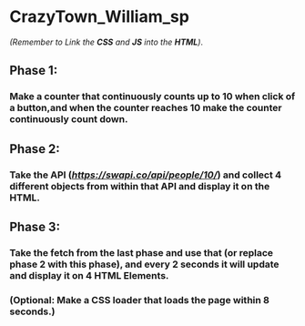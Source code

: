 # CrazyTown_William_sp

*(Remember to Link the **CSS** and **JS** into the **HTML**)*.

## Phase 1:
### Make a counter that continuously counts up to 10 when click of a button,and when the counter reaches 10 make the counter continuously count down.
## Phase 2:
### Take the API (*https://swapi.co/api/people/10/*) and collect 4 different objects from within that API and display it on the HTML.
## Phase 3:
### Take the fetch from the last phase and use that (or replace phase 2 with this phase), and every 2 seconds it will update and display it on 4 HTML Elements. 
### (Optional: Make a CSS loader that loads the page within 8 seconds.)
